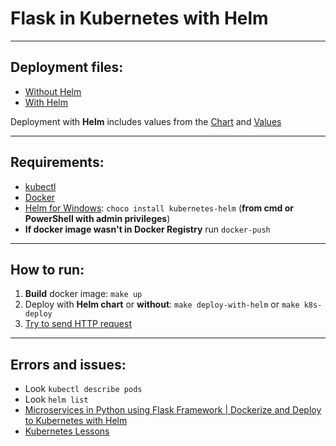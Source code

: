 # Flask in Kubernetes with Helm

---

## Deployment files:
* [Without Helm](https://github.com/nightblure/flask-x-helm-x-k8s/blob/main/k8s/deployment.yaml)
* [With Helm](https://github.com/nightblure/flask-x-helm-x-k8s/blob/main/k8s/helm/templates/deployment.yaml)

Deployment with **Helm** includes values from the [Chart](https://github.com/nightblure/flask-x-helm-x-k8s/blob/main/k8s/helm/Chart.yaml) and [Values](https://github.com/nightblure/flask-x-helm-x-k8s/blob/main/k8s/helm/values.yaml)

---

## Requirements:

* [kubectl](https://kubernetes.io/docs/tasks/tools/install-kubectl-windows/)
* [Docker](https://www.docker.com/products/docker-desktop/)
* [Helm for Windows](https://helm.sh/ru/docs/intro/install/): ```choco install kubernetes-helm``` (**from cmd or PowerShell with admin privileges**)
* **If docker image wasn't in Docker Registry** run ```docker-push```

---

## How to run:
1. **Build** docker image: ```make up```
2. Deploy with **Helm chart** or **without**: ```make deploy-with-helm``` or ```make k8s-deploy```
3. [Try to send HTTP request](http://localhost:5999)

---

## Errors and issues:
* Look ```kubectl describe pods```
* Look ```helm list```
* [Microservices in Python using Flask Framework | Dockerize and Deploy to Kubernetes with Helm](https://www.youtube.com/watch?v=SdTzwYmsgoU&ab_channel=DevOpsMadeEasy)
* [Kubernetes Lessons](https://www.youtube.com/playlist?list=PL3SzV1_k2H1VDePbSWUqERqlBXIk02wCQ)